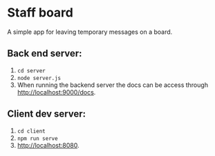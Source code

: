 # Staff board
A simple app for leaving temporary messages on a board.

Back end server:
----------------
1. `cd server`
2. `node server.js`
3. When running the backend server the docs can be access through [http://localhost:9000/docs](http://localhost:9000/docs).

Client dev server:
------------------
1. `cd client`
2. `npm run serve`
3. [http://localhost:8080](http://localhost:8080).
